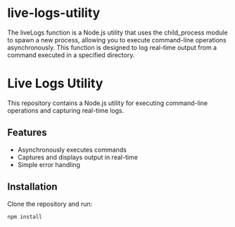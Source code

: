 # live-logs-utility
The liveLogs function is a Node.js utility that uses the child_process module to spawn a new process, allowing you to execute command-line operations asynchronously. This function is designed to log real-time output from a command executed in a specified directory. 
# Live Logs Utility

This repository contains a Node.js utility for executing command-line operations and capturing real-time logs.

## Features

- Asynchronously executes commands
- Captures and displays output in real-time
- Simple error handling

## Installation

Clone the repository and run:

```bash
npm install
